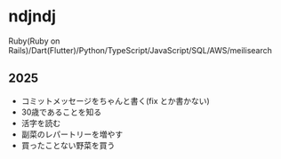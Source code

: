 # ndjndj

Ruby(Ruby on Rails)/Dart(Flutter)/Python/TypeScript/JavaScript/SQL/AWS/meilisearch

## 2025
- コミットメッセージをちゃんと書く(fix とか書かない)
- 30歳であることを知る
- 活字を読む
- 副菜のレパートリーを増やす
- 買ったことない野菜を買う
